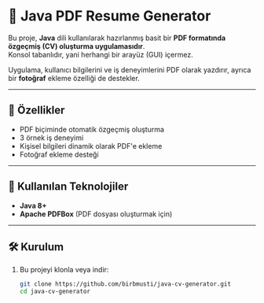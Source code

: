 # 📄 Java PDF Resume Generator

Bu proje, **Java** dili kullanılarak hazırlanmış basit bir **PDF formatında özgeçmiş (CV) oluşturma uygulamasıdır**.  
Konsol tabanlıdır, yani herhangi bir arayüz (GUI) içermez.

Uygulama, kullanıcı bilgilerini ve iş deneyimlerini PDF olarak yazdırır, ayrıca bir **fotoğraf** ekleme özelliği de destekler.

---

## 🚀 Özellikler

- PDF biçiminde otomatik özgeçmiş oluşturma  
- 3 örnek iş deneyimi  
- Kişisel bilgileri dinamik olarak PDF'e ekleme  
- Fotoğraf ekleme desteği  

---

## 🧩 Kullanılan Teknolojiler

- **Java 8+**  
- **Apache PDFBox** (PDF dosyası oluşturmak için)

---

## 🛠️ Kurulum

1. Bu projeyi klonla veya indir:
   ```bash
   git clone https://github.com/birbmusti/java-cv-generator.git
   cd java-cv-generator
